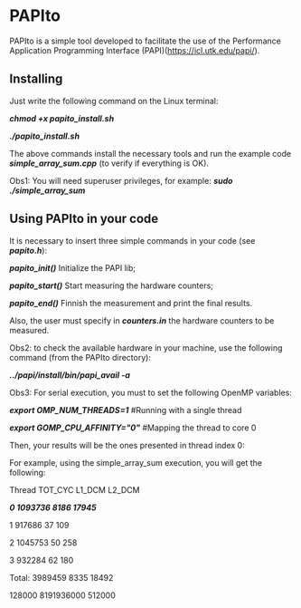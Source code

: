 # PAPIto

PAPIto is a simple tool developed to facilitate the use of the Performance Application Programming Interface (PAPI)(https://icl.utk.edu/papi/).

## Installing

Just write the following command on the Linux terminal:

***chmod +x papito_install.sh***

***./papito_install.sh***

The above commands install the necessary tools and run the example code ***simple_array_sum.cpp*** (to verify if everything is OK).

Obs1: You will need superuser privileges, for example:
***sudo ./simple_array_sum***

## Using PAPIto in your code

It is necessary to insert three simple commands in your code (see ***papito.h***):

***papito_init()*** Initialize the PAPI lib;

***papito_start()*** Start measuring the hardware counters;

***papito_end()*** Finnish the measurement and print the final results.

Also, the user must specify in ***counters.in*** the hardware counters to be measured.

Obs2: to check the available hardware in your machine, use the following command (from the PAPIto directory):

***../papi/install/bin/papi_avail -a***

Obs3: For serial execution, you must to set the following OpenMP variables:

***export OMP_NUM_THREADS=1***	#Running with a single thread

***export GOMP_CPU_AFFINITY="0"***	#Mapping the thread to core 0

Then, your results will be the ones presented in thread index 0:

For example, using the simple_array_sum execution, you will get the following:

Thread	TOT_CYC	L1_DCM	L2_DCM	

***0	  1093736	8186	17945***	

1	  917686	  37	  109	

2	  1045753	  50	  258	

3	  932284	  62	  180	

Total:	3989459	8335	18492	

128000	8191936000	512000
